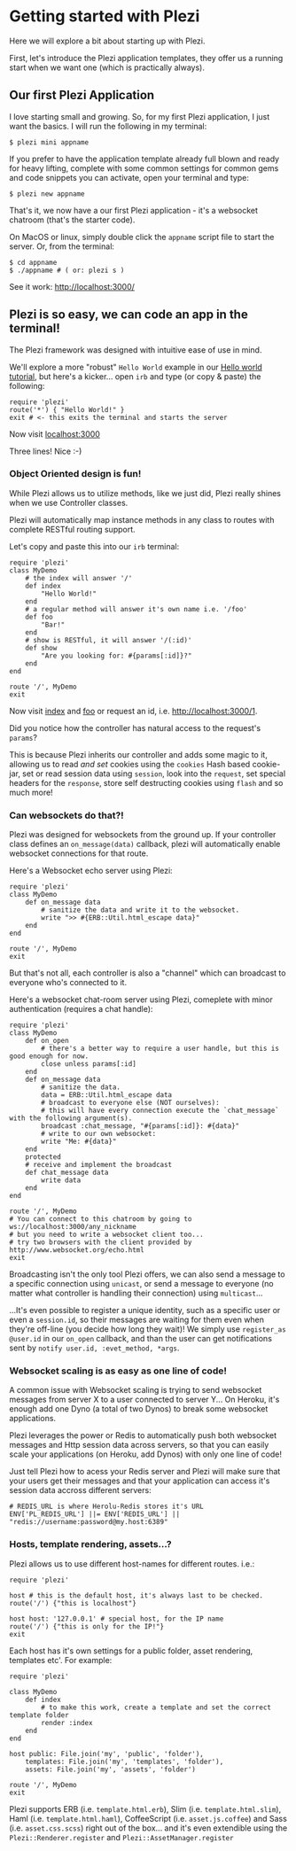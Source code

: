 # Getting started with Plezi

Here we will explore a bit about starting up with Plezi.

First, let's introduce the Plezi application templates, they offer us a running start when we want one (which is practically always).

## Our first Plezi Application

I love starting small and growing. So, for my first Plezi application, I just want the basics. I will run the following in my terminal:

    $ plezi mini appname

If you prefer to have the application template already full blown and ready for heavy lifting, complete with some common settings for common gems and code snippets you can activate, open your terminal and type:

    $ plezi new appname

That's it, we now have a our first Plezi application - it's a websocket chatroom (that's the starter code).

On MacOS or linux, simply double click the `appname` script file to start the server. Or, from the terminal:

    $ cd appname
    $ ./appname # ( or: plezi s )

See it work: [http://localhost:3000/](http://localhost:3000/)

## Plezi is so easy, we can code an app in the terminal!

The Plezi framework was designed with intuitive ease of use in mind.

We'll explore a more "robust" `Hello World` example in our [Hello world tutorial](/guides/hello_world), but here's a kicker... open `irb` and type (or copy & paste) the following:

    require 'plezi'
    route('*') { "Hello World!" }
    exit # <- this exits the terminal and starts the server

Now visit [localhost:3000](http://localhost:3000/)

Three lines! Nice :-)

### Object Oriented design is fun!

While Plezi allows us to utilize methods, like we just did, Plezi really shines when we use Controller classes.

Plezi will automatically map instance methods in any class to routes with complete RESTful routing support.

Let's copy and paste this into our `irb` terminal:

    require 'plezi'
    class MyDemo
        # the index will answer '/'
        def index
            "Hello World!"
        end
        # a regular method will answer it's own name i.e. '/foo'
        def foo
            "Bar!"
        end
        # show is RESTful, it will answer '/(:id)'
        def show
            "Are you looking for: #{params[:id]}?"
        end
    end

    route '/', MyDemo
    exit

Now visit [index](http://localhost:3000/) and [foo](http://localhost:3000/foo) or request an id, i.e. [http://localhost:3000/1](http://localhost:3000/1).

Did you notice how the controller has natural access to the request's `params`?

This is because Plezi inherits our controller and adds some magic to it, allowing us to read _and set_ cookies using the `cookies` Hash based cookie-jar, set or read session data using `session`, look into the `request`, set special headers for the `response`, store self destructing cookies using `flash` and so much more!

### Can websockets do that?!

Plezi was designed for websockets from the ground up. If your controller class defines an `on_message(data)` callback, plezi will automatically enable websocket connections for that route.

Here's a Websocket echo server using Plezi:

    require 'plezi'
    class MyDemo
        def on_message data
            # sanitize the data and write it to the websocket.
            write ">> #{ERB::Util.html_escape data}"
        end
    end

    route '/', MyDemo
    exit

But that's not all, each controller is also a "channel" which can broadcast to everyone who's connected to it.

Here's a websocket chat-room server using Plezi, comeplete with minor authentication (requires a chat handle):

    require 'plezi'
    class MyDemo
        def on_open
            # there's a better way to require a user handle, but this is good enough for now.
            close unless params[:id]
        end
        def on_message data
            # sanitize the data.
            data = ERB::Util.html_escape data
            # broadcast to everyone else (NOT ourselves):
            # this will have every connection execute the `chat_message` with the following argument(s).
            broadcast :chat_message, "#{params[:id]}: #{data}"
            # write to our own websocket:
            write "Me: #{data}"
        end
        protected
        # receive and implement the broadcast
        def chat_message data
            write data
        end
    end

    route '/', MyDemo
    # You can connect to this chatroom by going to ws://localhost:3000/any_nickname
    # but you need to write a websocket client too...
    # try two browsers with the client provided by http://www.websocket.org/echo.html
    exit

Broadcasting isn't the only tool Plezi offers, we can also send a message to a specific connection using `unicast`, or send a message to everyone (no matter what controller is handling their connection) using `multicast`...

...It's even possible to register a unique identity, such as a specific user or even a `session.id`, so their messages are waiting for them even when they're off-line (you decide how long they wait)! We simply use `register_as @user.id` in our `on_open` callback, and than the user can get notifications sent by `notify user.id, :evet_method, *args`.

### Websocket scaling is as easy as one line of code!

A common issue with Websocket scaling is trying to send websocket messages from server X to a user connected to server Y... On Heroku, it's enough add one Dyno (a total of two Dynos) to break some websocket applications.

Plezi leverages the power or Redis to automatically push both websocket messages and Http session data across servers, so that you can easily scale your applications (on Heroku, add Dynos) with only one line of code!

Just tell Plezi how to acess your Redis server and Plezi will make sure that your users get their messages and that your application can access it's session data accross different servers:

    # REDIS_URL is where Herolu-Redis stores it's URL
    ENV['PL_REDIS_URL'] ||= ENV['REDIS_URL'] || "redis://username:password@my.host:6389"

### Hosts, template rendering, assets...?

Plezi allows us to use different host-names for different routes. i.e.:

    require 'plezi'

    host # this is the default host, it's always last to be checked.
    route('/') {"this is localhost"}

    host host: '127.0.0.1' # special host, for the IP name
    route('/') {"this is only for the IP!"}
    exit

Each host has it's own settings for a public folder, asset rendering, templates etc'. For example:

    require 'plezi'

    class MyDemo
        def index
            # to make this work, create a template and set the correct template folder
            render :index
        end
    end

    host public: File.join('my', 'public', 'folder'),
        templates: File.join('my', 'templates', 'folder'),
        assets: File.join('my', 'assets', 'folder')

    route '/', MyDemo
    exit

Plezi supports ERB (i.e. `template.html.erb`), Slim (i.e. `template.html.slim`), Haml (i.e. `template.html.haml`), CoffeeScript (i.e. `asset.js.coffee`) and Sass (i.e. `asset.css.scss`) right out of the box... and it's even extendible using the `Plezi::Renderer.register` and `Plezi::AssetManager.register`